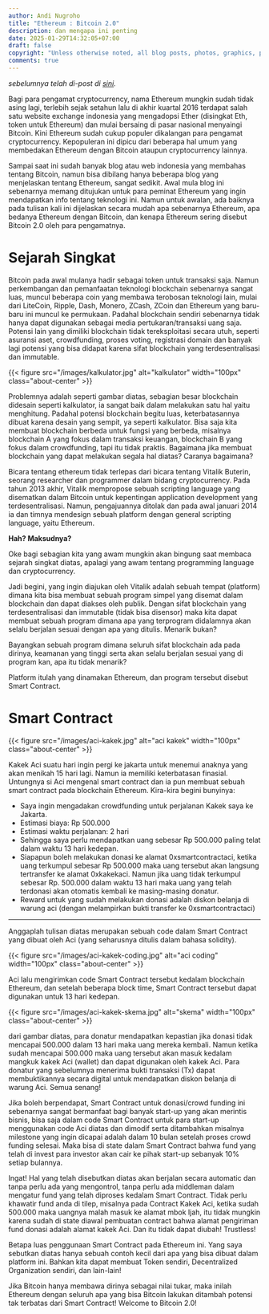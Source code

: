 ```yaml
---
author: Andi Nugroho
title: "Ethereum : Bitcoin 2.0"
description: dan mengapa ini penting
date: 2025-01-29T14:32:05+07:00
draft: false
copyright: "Unless otherwise noted, all blog posts, photos, graphics, presentations and other media and assets are copyrighted work with all rights reserved. Unless otherwise noted, all code snippets are available under the Unlicense."
comments: true
---
```


*sebelumnya telah di-post di [sini](https://sutasomablog.wordpress.com/2017/10/29/ethereum-bitcoin-2-0/).*

Bagi para pengamat cryptocurrency, nama Ethereum mungkin sudah tidak asing lagi, terlebih sejak setahun lalu di akhir kuartal 2016 terdapat salah satu website exchange indonesia yang mengadopsi Ether (disingkat Eth, token untuk Ethereum) dan mulai bersaing di pasar nasional menyaingi Bitcoin. Kini Ethereum sudah cukup populer dikalangan para pengamat cryptocurrency. Kepopuleran ini dipicu dari beberapa hal umum yang membedakan Ethereum dengan Bitcoin ataupun cryptocurrency lainnya.

Sampai saat ini sudah banyak blog atau web indonesia yang membahas tentang Bitcoin, namun bisa dibilang hanya beberapa blog yang menjelaskan tentang Ethereum, sangat sedikit. Awal mula blog ini sebenarnya memang ditujukan untuk para peminat Ethereum yang ingin mendapatkan info tentang teknologi ini. Namun untuk awalan, ada baiknya pada tulisan kali ini dijelaskan secara mudah apa sebenarnya Ethereum, apa bedanya Ethereum dengan Bitcoin, dan kenapa Ethereum sering disebut Bitcoin 2.0 oleh para pengamatnya.

# Sejarah Singkat

Bitcoin pada awal mulanya hadir sebagai token untuk transaksi saja. Namun perkembangan dan pemanfaatan teknologi blockchain sebenarnya sangat luas, muncul beberapa coin yang membawa terobosan teknologi lain, mulai dari LiteCoin, Ripple, Dash, Monero, ZCash, ZCoin dan Ethereum yang baru-baru ini muncul ke permukaan.
Padahal blockchain sendiri sebenarnya tidak hanya dapat digunakan sebagai media pertukaran/transaksi uang saja. Potensi lain yang dimiliki blockchain tidak tereksploitasi secara utuh, seperti asuransi aset, crowdfunding, proses voting, registrasi domain dan banyak lagi potensi yang bisa didapat karena sifat blockchain yang terdesentralisasi dan immutable.

{{< figure src="/images/kalkulator.jpg" alt="kalkulator" width="100px" class="about-center" >}}

Problemnya adalah seperti gambar diatas, sebagian besar blockchain didesain seperti kalkulator, ia sangat baik dalam melakukan satu hal yaitu menghitung. Padahal potensi blockchain begitu luas, keterbatasannya dibuat karena desain yang sempit, ya seperti kalkulator.
Bisa saja kita membuat blockchain berbeda untuk fungsi yang berbeda, misalnya blockchain A yang fokus dalam transaksi keuangan, blockchain B yang fokus dalam crowdfunding, tapi itu tidak praktis.
Bagaimana jika membuat blockchain yang dapat melakukan segala hal diatas? Caranya bagaimana?

Bicara tentang ethereum tidak terlepas dari bicara tentang Vitalik Buterin, seorang researcher dan programmer dalam bidang cryptocurrency. Pada tahun 2013 akhir, Vitalik mempropose sebuah scripting language yang disematkan dalam Bitcoin untuk kepentingan application development yang terdesentralisasi. Namun, pengajuannya ditolak dan pada awal januari 2014 ia dan timnya mendesign sebuah platform dengan general scripting language, yaitu Ethereum.

**Hah? Maksudnya?**

Oke bagi sebagian kita yang awam mungkin akan bingung saat membaca sejarah singkat diatas, apalagi yang awam tentang programming language dan cryptocurrency.

Jadi begini, yang ingin diajukan oleh Vitalik adalah sebuah tempat (platform) dimana kita bisa membuat sebuah program simpel yang disemat dalam blockchain dan dapat diakses oleh publik. Dengan sifat blockchain yang terdesentralisasi dan immutable (tidak bisa disensor) maka kita dapat membuat sebuah program dimana apa yang terprogram didalamnya akan selalu berjalan sesuai dengan apa yang ditulis. Menarik bukan?

Bayangkan sebuah program dimana seluruh sifat blockchain ada pada dirinya, keamanan yang tinggi serta akan selalu berjalan sesuai yang di program kan, apa itu tidak menarik?

Platform itulah yang dinamakan Ethereum, dan program tersebut disebut Smart Contract.

# Smart Contract

{{< figure src="/images/aci-kakek.jpg" alt="aci kakek" width="100px" class="about-center" >}}

Kakek Aci suatu hari ingin pergi ke jakarta untuk menemui anaknya yang akan menikah 15 hari lagi. Namun ia memiliki keterbatasan finasial. Untungnya si Aci mengenal smart contract dan ia pun membuat sebuah smart contract pada blockchain Ethereum. Kira-kira begini bunyinya:

* Saya ingin mengadakan crowdfunding untuk perjalanan Kakek saya ke Jakarta.
* Estimasi biaya: Rp 500.000
* Estimasi waktu perjalanan: 2 hari
* Sehingga saya perlu mendapatkan uang sebesar Rp 500.000 paling telat dalam waktu 13 hari kedepan.
* Siapapun boleh melakukan donasi ke alamat 0xsmartcontractaci, ketika uang terkumpul sebesar Rp 500.000 maka uang tersebut akan langsung tertransfer ke alamat 0xkakekaci. Namun jika uang tidak terkumpul sebesar Rp. 500.000 dalam waktu 13 hari maka uang yang telah terdonasi akan otomatis kembali ke masing-masing donatur.
* Reward untuk yang sudah melakukan donasi adalah diskon belanja di warung aci (dengan melampirkan bukti transfer ke 0xsmartcontractaci)
***

Anggaplah tulisan diatas merupakan sebuah code dalam Smart Contract yang dibuat oleh Aci (yang seharusnya ditulis dalam bahasa solidity).

{{< figure src="/images/aci-kakek-coding.jpg" alt="aci coding" width="100px" class="about-center" >}}

Aci lalu mengirimkan code Smart Contract tersebut kedalam blockchain Ethereum, dan setelah beberapa block time, Smart Contract tersebut dapat digunakan untuk 13 hari kedepan.

{{< figure src="/images/aci-kakek-skema.jpg" alt="skema" width="100px" class="about-center" >}}

dari gambar diatas, para donatur mendapatkan kepastian jika donasi tidak mencapai 500.000 dalam 13 hari maka uang mereka kembali. Namun ketika sudah mencapai 500.000 maka uang tersebut akan masuk kedalam mangkuk kakek Aci (wallet) dan dapat digunakan oleh kakek Aci. Para donatur yang sebelumnya menerima bukti transaksi (Tx) dapat membuktikannya secara digital untuk mendapatkan diskon belanja di warung Aci. Semua senang!

Jika boleh berpendapat, Smart Contract untuk donasi/crowd funding ini sebenarnya sangat bermanfaat bagi banyak start-up yang akan merintis bisnis, bisa saja dalam code Smart Contract untuk para start-up menggunakan code Aci diatas dan dimodif serta ditambahkan misalnya milestone yang ingin dicapai adalah dalam 10 bulan setelah proses crowd funding selesai. Maka bisa di state dalam Smart Contract bahwa fund yang telah di invest para investor akan cair ke pihak start-up sebanyak 10% setiap bulannya.

Ingat! Hal yang telah disebutkan diatas akan berjalan secara automatic dan tanpa perlu ada yang mengontrol, tanpa perlu ada middleman dalam mengatur fund yang telah diproses kedalam Smart Contract. Tidak perlu khawatir fund anda di tilep, misalnya pada Contract Kakek Aci, ketika sudah 500.000 maka uangnya malah masuk ke alamat mbok Ijah, itu tidak mungkin karena sudah di state diawal pembuatan contract bahwa alamat pengiriman fund donasi adalah alamat kakek Aci. Dan itu tidak dapat diubah! Trustless!

Betapa luas penggunaan Smart Contract pada Ethereum ini. Yang saya sebutkan diatas hanya sebuah contoh kecil dari apa yang bisa dibuat dalam platform ini. Bahkan kita dapat membuat Token sendiri, Decentralized Organization sendiri, dan lain-lain!

Jika Bitcoin hanya membawa dirinya sebagai nilai tukar, maka inilah Ethereum dengan seluruh apa yang bisa Bitcoin lakukan ditambah potensi tak terbatas dari Smart Contract! Welcome to Bitcoin 2.0!
